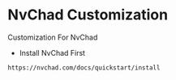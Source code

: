 # NvChad Customization

Customization For NvChad

- Install NvChad First
```bash
https://nvchad.com/docs/quickstart/install
```
